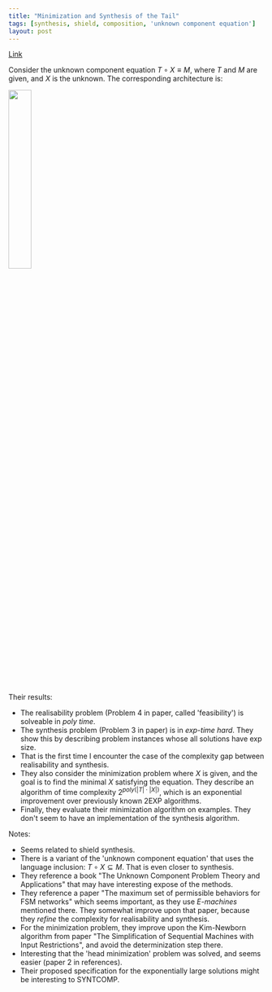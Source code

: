 ```yaml
---
title: "Minimization and Synthesis of the Tail"
tags: [synthesis, shield, composition, 'unknown component equation']
layout: post
---
```


[Link]()

Consider the unknown component equation $T \circ X \equiv M$,
where $T$ and $M$ are given, and $X$ is the unknown.
The corresponding architecture is:

<img src="{{ site.url }}/assets/unknown-comp-equation.png" width="30%"/>

Their results:

- The realisability problem (Problem 4 in paper, called 'feasibility')
  is solveable in _poly time_.
- The synthesis problem (Problem 3 in paper)
  is in _exp-time hard_. They show this by describing problem instances
  whose all solutions have exp size.
- That is the first time I encounter the case of the complexity gap between
  realisability and synthesis.
- They also consider the minimization problem where $X$ is given,
  and the goal is to find the minimal $X$ satisfying the equation.
  They describe an algorithm of time complexity $2^{poly(|T|\cdot|X|)}$,
  which is an exponential improvement over previously known 2EXP algorithms.
- Finally, they evaluate their minimization algorithm on examples.
  They don't seem to have an implementation of the synthesis algorithm.

Notes:
- Seems related to shield synthesis.
- There is a variant of the 'unknown component equation' that uses the language inclusion:
  $T \circ X \subseteq M$.
  That is even closer to synthesis.
- They reference a book "The Unknown Component Problem Theory and Applications"
  that may have interesting expose of the methods.
- They reference a paper "The maximum set of permissible behaviors for FSM networks"
  which seems important,
  as they use _E-machines_ mentioned there.
  They somewhat improve upon that paper,
  because they _refine_ the complexity for realisability and synthesis.
- For the minimization problem, they improve upon the Kim-Newborn algorithm from paper
  "The Simplification of Sequential Machines with Input Restrictions",
  and avoid the determinization step there.
- Interesting that the 'head minimization' problem was solved, and seems easier (paper 2 in references).
- Their proposed specification for the exponentially large solutions
  might be interesting to SYNTCOMP.

